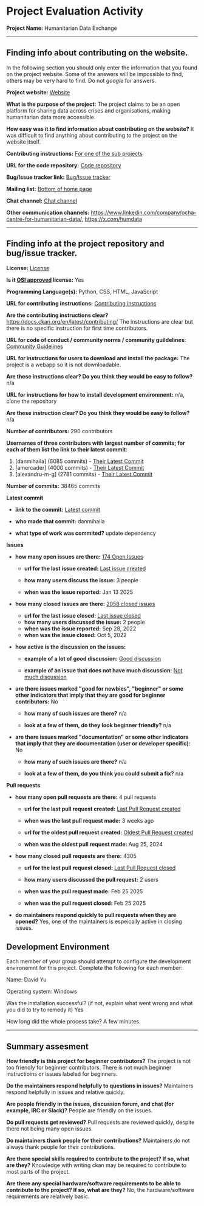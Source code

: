 # Project Evaluation Activity



__Project Name:__  Humanitarian Data Exchange


---

## Finding info about contributing on the website.

In the following section you should only enter the information that you
found on the project website. Some of the answers will be impossible to find, others
may be very hard to find. Do not _google_ for answers.

__Project website:__ [Website](https://data.humdata.org/)


__What is the purpose of the project:__ The project claims to be an open platform for sharing data across crises and organisations, making humanitarian data more accessible.


__How easy was it to find information about contributing on the website?__ It was difficult to find anything about contributing to the project on the website itself. 

__Contributing instructions:__ [For one of the sub projects](https://github.com/OCHA-DAP/hdx-ckan/blob/dev/CONTRIBUTING.md) 

__URL for the code repository:__ [Code repository](https://github.com/OCHA-DAP/hdx-ckan)

__Bug/Issue tracker link:__ [Bug/Issue tracker](https://github.com/OCHA-DAP/hdx-ckan/issues)

__Mailing list:__ [Bottom of home page](https://data.humdata.org/)

__Chat channel:__ [Chat channel](https://centre.humdata.org/contact-us/)

__Other communication channels:__ https://www.linkedin.com/company/ocha-centre-for-humanitarian-data/, https://x.com/humdata


---

## Finding info at the project repository and bug/issue tracker.

__License:__ [License](https://github.com/OCHA-DAP/hdx-ckan/blob/dev/LICENSE.txt)

__Is it [OSI approved](https://opensource.org/licenses/alphabetical) license:__ Yes

__Programming Language(s):__ Python, CSS, HTML, JavaScript

__URL for contributing instructions:__ [Contributing instructions](https://github.com/OCHA-DAP/hdx-ckan/blob/dev/CONTRIBUTING.md)

__Are the contributing instructions clear?__ https://docs.ckan.org/en/latest/contributing/ The instructions are clear but there is no specific instruction for first time contributors.


__URL for code of conduct / community norms / community guildelines:__ [Community Guidelines](https://github.com/OCHA-DAP/hdx-ckan?tab=coc-ov-file)

__URL for instructions for users to download and install the package:__  The project is a webapp so it is not downloadable.


__Are these instructions clear? Do you think they would be easy to follow?__ n/a


__URL for instructions for how to install development environment:__ n/a, clone the repository


__Are these instruction clear? Do you think they would be easy to follow?__ n/a


__Number of contributors:__ 290 contributors


__Usernames of three contributors with largest number of commits; for
each of them list the link to their latest commit__:

1. [danmihaila] (6085 commits) - [Their Latest Commit](https://github.com/OCHA-DAP/hdx-ckan/commit/0ce6895422effd315d49e9ca9ff6ea6da722919d)
1. [amercader] (4000 commits) - [Their Latest Commit](https://github.com/OCHA-DAP/hdx-ckan/commit/e430af5d106cf3c342049e8853b5be005bf59a75)
1. [alexandru-m-g] (2781 commits) - [Their Latest Commit](https://github.com/OCHA-DAP/hdx-ckan/commit/82cb1275931d063879f5be187aa4a9e451115152)


__Number of commits:__ 38465 commits

__Latest commit__ 

- __link to the commit:__ [Latest commit](https://github.com/OCHA-DAP/hdx-ckan/commit/0ce6895422effd315d49e9ca9ff6ea6da722919d)

- __who made that commit:__ danmihaila

- __what type of work was commited?__ update dependency


__Issues__

- __how many open issues are there:__ [174 Open Issues](https://github.com/OCHA-DAP/hdx-ckan/issues)

    - __url for the last issue created:__ [Last issue created](https://github.com/OCHA-DAP/hdx-ckan/issues/6511)

    - __how many users discuss the issue:__ 3 people
    
    - __when was the issue reported:__ Jan 13 2025
    

- __how many closed issues are there:__ [2058 closed issues](https://github.com/OCHA-DAP/hdx-ckan/issues?q=is%3Aissue%20state%3Aclosed)
    - __url for the last issue closed:__ [Last issue closed](https://github.com/OCHA-DAP/hdx-ckan/issues/5858)
    - __how many users discussed the issue:__ 2 people
    - __when was the issue reported:__ Sep 28, 2022
    - __when was the issue closed:__ Oct 5, 2022

- __how active is the discussion on the issues:__ 

    - __example of a lot of good discussion:__ [Good discussion](https://github.com/OCHA-DAP/hdx-ckan/issues/4240)
    
    - __example of an issue that does not have much discussion:__ [Not much discussion](https://github.com/OCHA-DAP/hdx-ckan/issues/4213)



- __are there issues marked "good for newbies", "beginner" or some other indicators that imply that they are good for beginner contributors:__ No

    - __how many of such issues are there?__ n/a
    
    - __look at a few of them, do they look beginner friendly?__ n/a



- __are there issues marked "documentation" or some other indicators that imply that they are documentation (user or developer specific):__ No

    - __how many of such issues are there?__ n/a
    
    - __look at a few of them, do you think you could submit a fix?__ n/a



__Pull requests__

- __how many open pull requests are there:__ 4 pull requests

    - __url for the last pull request created:__ [Last Pull Request created](https://github.com/OCHA-DAP/hdx-ckan/pull/6530)
    
    - __when was the last pull request made:__ 3 weeks ago

    - __url for the oldest pull request created:__ [Oldest Pull Request created](https://github.com/OCHA-DAP/hdx-ckan/pull/6418)
    
    - __when was the oldest pull request made:__ Aug 25, 2024

- __how many closed pull requests are there:__ 4305

    - __url for the last pull request closed:__ [Last Pull Request closed](https://github.com/OCHA-DAP/hdx-ckan/pull/6541)
    
    - __how many users discussed the pull request:__ 2 users
    
    - __when was the pull request made:__  Feb 25 2025
    
    - __when was the pull request closed:__ Feb 25 2025
    

- __do maintainers respond quickly to pull requests when they are opened?__ Yes, one of the maintainers is espeically active in closing issues.


## Development Environment 

Each member of your group should attempt to configure the development environemnt 
for this project. Complete the following for each member:

Name: David Yu

Operating system: Windows

Was the installation successful? (if not, explain what went wrong and 
what you did to try to remedy it) Yes

How long did the whole process take? A few minutes.


---


## Summary assesment
__How friendly is this project for beginner contributors?__
The project is not too friendly for beginner contributors. There is not much beginner instructioins or issues labeled for beginners.



__Do the maintainers respond helpfully to questions in issues?__
Maintainers respond helpfully in issues and relative quickly.


__Are people friendly in the issues, discussion forum, and chat (for example, IRC or Slack)?__
People are friendly on the issues.



__Do pull requests get reviewed?__
Pull requests are reviewed quickly, despite there not being many open issues.


__Do maintainers thank people for their contributions?__
Maintainers do not always thank people for their contributions.


__Are there special skills required to contribute to the project? If so, what are they?__
Knowledge with writing ckan may be required to contribute to most parts of the project.


__Are there any special hardware/software requirements to be able to contribute to the project? If so, what are they?__
No, the hardware/software requirements are relatively basic.
